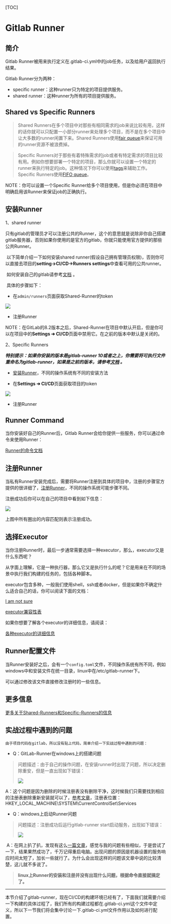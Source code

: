 [TOC]

# Gitlab Runner



## 简介

Gitlab Runner被用来执行定义在.gitlab-ci.yml中的job任务，以及给用户返回执行结果。

Gitlab Runner分为两种：

- specific runner：这种runner只为特定的项目提供服务。
- shared runner：这种runner为所有的项目提供服务。





## Shared vs Specific Runners

> Shared Runners在多个项目中对那些有相同需求的job来说比较有用，这样的话你就可以只配置一小部分runner来处理多个项目，而不是在多个项目中让大多数的runner闲置下来。Shared Runners使用[fair queue](https://docs.gitlab.com/ee/ci/runners/README.html#how-shared-runners-pick-jobs)来保证可用的runner资源不被浪费掉。

> Specific Runners对于那些有着特殊需求的job或者有特定需求的项目比较有用。例如你想要部署一个特定的项目，那么你就可以设置一个特定的runner来执行特定的job。这种情况下你可以使用[tags](https://docs.gitlab.com/ee/ci/runners/README.html#using-tags)来辅助工作。Specific Runners使用[FIFO queue](https://en.wikipedia.org/wiki/FIFO_(computing_and_electronics))。

NOTE：你可以设置一个Specific Runner给多个项目使用，但是你必须在项目中明确启用该Runner来保证job的正确执行。



## 安装Runner

1、shared runner

​      只有gitlab的管理员才可以注册公共的Runner，这个的意思就是说除非你自己搭建gitlab服务器，否则如果你使用的是官方的gitlab，你就只能使用官方提供的那些公共Runner。

​      以下简单介绍一下如何安装shared runner(假设自己拥有管理员权限)，否则你可以直接去项目的**setting→CI/CD→Runners settings**中查看可用的公共runner。

​      如何安装自己的gitlab请参考[文档](https://docs.gitlab.com/ee/administration/index.html) 。

​      具体的步骤如下：

- 在`admin/runners`页面获取Shared-Runner的token

![](https://docs.gitlab.com/ee/ci/runners/img/shared_runners_admin.png)

- 注册Runner

NOTE：在GitLab的8.2版本之后，Shared-Runner在项目中默认开启，但是你可以在项目中的**Settings ➔ CI/CD**页面中禁用它。在之前的版本中默认是关闭的。

2、Specific Runners

***特别提示：如果你安装的版本是gitlab-runner 10或者之上，你需要将可执行文件重命名为gitlab-runner，如果是之前的版本，请参考[文档](https://docs.gitlab.com/runner/install/old.html) 。***

- [安装Runner](https://docs.gitlab.com/runner/install/index.html)，不同的操作系统有不同的安装方法


- 在**Settings ➔ CI/CD**页面获取项目的token

![](https://github.com/yancongcong1/study-log/blob/master/gitlab-ci/static/images/lesson3-1.png)

- 注册Runner




## Runner Command

当你安装好自己的Runner后，Gitlab Runner会给你提供一些服务，你可以通过命令来使用Runner：

[Runner的命令文档](https://docs.gitlab.com/runner/commands/README.html)



## 注册Runner

当私有Runner安装完成后，需要将Runner注册到具体的项目中，注册的步骤官方提供的很详细了，[注册Runner](http://docs.gitlab.com/runner/register/)，不同的操作系统可能步骤不同。

注册成功后你可以在自己的项目中看到如下信息：

![](https://github.com/yancongcong1/study-log/blob/master/gitlab-ci/static/images/lesson3-2.png)

上图中所有圈出的内容匹配则表示注册成功。



## 选择Executor

当你注册Runner时，最后一步通常需要选择一种executor，那么，executor又是什么东西呢？

从字面上理解，它是一种执行器，那么它又是执行什么的呢？它是用来在不同的场景中执行我们构建的任务的，包括各种脚本。

executor包含多种，一般我们使用shell，ssh或者docker，但是如果你不确定什么适合自己的话，你可以阅读下面的文档：

[I am not sure](https://docs.gitlab.com/runner/executors/README.html#i-am-not-sure)

[executor兼容性表](https://docs.gitlab.com/runner/executors/README.html#compatibility-chart)



如果你想要了解各个executor的详细信息，请阅读：

[各种executor的详细信息](https://docs.gitlab.com/runner/#selecting-the-executor)



## Runner配置文件

当Runner安装好之后，会有一个`config.toml`文件，不同操作系统有所不同，例如windows中和安装文件在统一目录，linux中在/etc/gitlab-runner下。

可以通过修改该文件直接修改注册时的一些信息。




## 更多信息

[更多关于Shared-Runners和Specific-Runners的信息](https://docs.gitlab.com/ee/ci/runners/README.html)



## 实战过程中遇到的问题

`由于项目代码在gitlab，所以没有贴上代码，简单介绍一下实战过程中遇到的问题：`

- Q：GitLab-Runner在windows上的搭建问题

> 问题描述：由于自己的操作问题，在安装runner时出现了问题，所以决定删除重安，但是一直出现如下错误：
>
> ![](https://github.com/yancongcong1/study-log/blob/master/gitlab-ci/static/images/lesson3-3.png)

​	A：这个问题是因为删除的时候注册表没有删除干净，这时候我们只需要找到相应的注册表删除重新安装就可以了，[参考文章](https://www.cnblogs.com/jiaoyiping/p/5638506.html)，注册表位置：HKEY_LOCAL_MACHINE\SYSTEM\CurrentControlSet\Services

- Q：windows上启动Runner问题

> 问题描述：注册成功后运行gitlab-runner start启动服务，出现如下错误：
>
> ![](https://github.com/yancongcong1/study-log/blob/master/gitlab-ci/static/images/lesson3-4.png)

​	A：在网上扒了扒，发现有这么[一篇文章](https://support.threattracksecurity.com/support/solutions/articles/1000071019-error-1053-the-service-did-not-respond-in-a-timely-fashion-when-attempting-when-attempting-to-star)，感觉与我的问题有些相似，于是尝试了一下，结果果然成功了，千万记得重启电脑。出现问题的原因是机器设置的服务响应时间太短了，加长一些就行了。为什么会出现这样的问题该文章中说的比较清楚，这儿就不多说了。

> **linux上Runner的安装和注册并没有出现什么问题，根据命令直接就搞定了。**
>



------

本节介绍了gitlab-runner，现在CI/CD的构建环境已经有了，下面我们就需要介绍一下构建的具体过程了，我们所有的构建过程都在.gitlab-ci.yml这个文件中定义，所以下一节我们将会集中讨论一下.gitlab-ci.yml文件作用以及如何进行配置。
